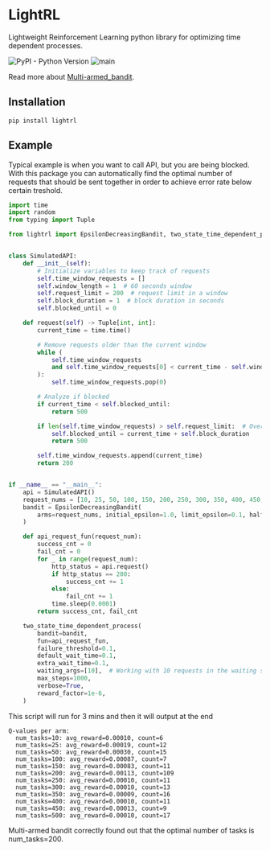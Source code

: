 # LightRL
Lightweight Reinforcement Learning python library for optimizing time dependent processes.

![PyPI - Python Version](https://img.shields.io/pypi/pyversions/lightrl) ![main](https://github.com/detrin/lightrl/actions/workflows/test_main.yml/badge.svg) 

Read more about [Multi-armed_bandit](https://en.wikipedia.org/wiki/Multi-armed_bandit).

## Installation
```
pip install lightrl
```

## Example
Typical example is when you want to call API, but you are being blocked. With this package you can automatically find the optimal number of requests that should be sent together in order to achieve error rate below certain treshold.
```python
import time
import random
from typing import Tuple

from lightrl import EpsilonDecreasingBandit, two_state_time_dependent_process


class SimulatedAPI:
    def __init__(self):
        # Initialize variables to keep track of requests
        self.time_window_requests = []
        self.window_length = 1  # 60 seconds window
        self.request_limit = 200  # request limit in a window
        self.block_duration = 1  # block duration in seconds
        self.blocked_until = 0

    def request(self) -> Tuple[int, int]:
        current_time = time.time()

        # Remove requests older than the current window
        while (
            self.time_window_requests
            and self.time_window_requests[0] < current_time - self.window_length
        ):
            self.time_window_requests.pop(0)

        # Analyze if blocked
        if current_time < self.blocked_until:
            return 500

        if len(self.time_window_requests) > self.request_limit:  # Over the limit
            self.blocked_until = current_time + self.block_duration
            return 500

        self.time_window_requests.append(current_time)
        return 200


if __name__ == "__main__":
    api = SimulatedAPI()
    request_nums = [10, 25, 50, 100, 150, 200, 250, 300, 350, 400, 450, 500]
    bandit = EpsilonDecreasingBandit(
        arms=request_nums, initial_epsilon=1.0, limit_epsilon=0.1, half_decay_steps=100
    )

    def api_request_fun(request_num):
        success_cnt = 0
        fail_cnt = 0
        for _ in range(request_num):
            http_status = api.request()
            if http_status == 200:
                success_cnt += 1
            else:
                fail_cnt += 1
            time.sleep(0.0001)
        return success_cnt, fail_cnt

    two_state_time_dependent_process(
        bandit=bandit,
        fun=api_request_fun,
        failure_threshold=0.1,
        default_wait_time=0.1,
        extra_wait_time=0.1,
        waiting_args=[10],  # Working with 10 requests in the waiting state
        max_steps=1000,
        verbose=True,
        reward_factor=1e-6,
    )
```

This script will run for 3 mins and then it will output at the end
```
Q-values per arm:
  num_tasks=10: avg_reward=0.00010, count=6
  num_tasks=25: avg_reward=0.00019, count=12
  num_tasks=50: avg_reward=0.00030, count=15
  num_tasks=100: avg_reward=0.00087, count=7
  num_tasks=150: avg_reward=0.00083, count=11
  num_tasks=200: avg_reward=0.00113, count=109
  num_tasks=250: avg_reward=0.00010, count=11
  num_tasks=300: avg_reward=0.00010, count=13
  num_tasks=350: avg_reward=0.00009, count=16
  num_tasks=400: avg_reward=0.00010, count=11
  num_tasks=450: avg_reward=0.00013, count=9
  num_tasks=500: avg_reward=0.00010, count=17
```
Multi-armed bandit correctly found out that the optimal number of tasks is num_tasks=200.
